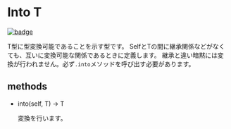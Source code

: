 # Into T

[![badge](https://img.shields.io/endpoint.svg?url=https%3A%2F%2Fgezf7g7pd5.execute-api.ap-northeast-1.amazonaws.com%2Fdefault%2Fsource_up_to_date%3Fowner%3Derg-lang%26repos%3Derg%26ref%3Dmain%26path%3Ddoc/EN/API/types/traits/Into.md%26commit_hash%3Dd15cbbf7b33df0f78a575cff9679d84c36ea3ab1)](https://gezf7g7pd5.execute-api.ap-northeast-1.amazonaws.com/default/source_up_to_date?owner=erg-lang&repos=erg&ref=main&path=doc/EN/API/types/traits/Into.md&commit_hash=d15cbbf7b33df0f78a575cff9679d84c36ea3ab1)

T型に型変換可能であることを示す型です。
SelfとTの間に継承関係などがなくても、互いに変換可能な関係であるときに定義します。
継承と違い暗黙には変換が行われません。必ず`.into`メソッドを呼び出す必要があります。

## methods

* into(self, T) -> T

  変換を行います。
